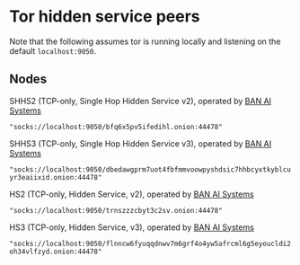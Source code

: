 # Tor hidden service peers

Note that the following assumes tor is running locally and listening on the default `localhost:9050`.

## Nodes

SHHS2 (TCP-only, Single Hop Hidden Service v2), operated by [BAN AI Systems](https://ban.ai/)

`"socks://localhost:9050/bfq6x5pv5ifedihl.onion:44478"`

SHHS3 (TCP-only, Single Hop Hidden Service v3), operated by [BAN AI Systems](https://ban.ai/)

`"socks://localhost:9050/dbedawgprm7uot4fbfmmvoowpyshdsic7hhbcyxtkyblcuyr3eaiixid.onion:44478"`

HS2 (TCP-only, Hidden Service, v2), operated by [BAN AI Systems](https://ban.ai/)

`"socks://localhost:9050/trnszzzcbyt3c2sv.onion:44478"`

HS3 (TCP-only, Hidden Service, v3), operated by [BAN AI Systems](https://ban.ai/)

`"socks://localhost:9050/flnncw6fyuqqdnwv7m6grf4o4yw5afrcml6g5eyoucldi2oh34vlfzyd.onion:44478"`
